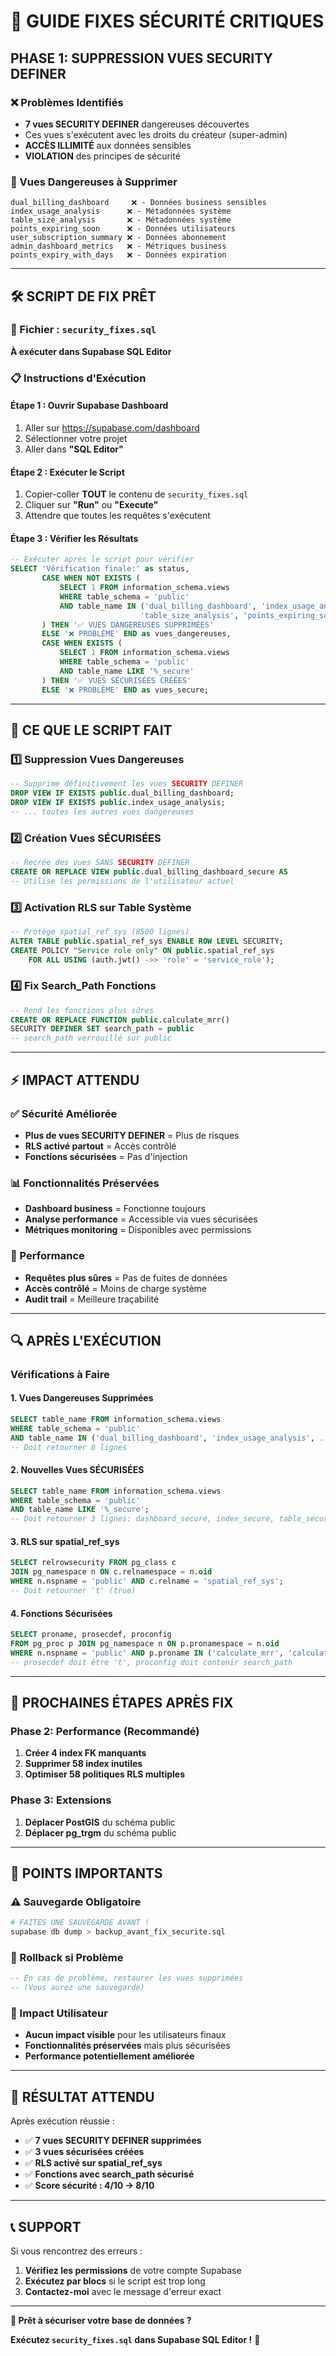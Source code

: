 # 🚨 GUIDE FIXES SÉCURITÉ CRITIQUES

## **PHASE 1: SUPPRESSION VUES SECURITY DEFINER**

### **❌ Problèmes Identifiés**
- **7 vues SECURITY DEFINER** dangereuses découvertes
- Ces vues s'exécutent avec les droits du créateur (super-admin)
- **ACCÈS ILLIMITÉ** aux données sensibles
- **VIOLATION** des principes de sécurité

### **🔴 Vues Dangereuses à Supprimer**
```
dual_billing_dashboard     ❌ - Données business sensibles
index_usage_analysis      ❌ - Métadonnées système
table_size_analysis       ❌ - Métadonnées système
points_expiring_soon      ❌ - Données utilisateurs
user_subscription_summary ❌ - Données abonnement
admin_dashboard_metrics   ❌ - Métriques business
points_expiry_with_days   ❌ - Données expiration
```

---

## 🛠️ **SCRIPT DE FIX PRÊT**

### **📁 Fichier : `security_fixes.sql`**

**À exécuter dans Supabase SQL Editor**

### **📋 Instructions d'Exécution**

#### **Étape 1 : Ouvrir Supabase Dashboard**
1. Aller sur https://supabase.com/dashboard
2. Sélectionner votre projet
3. Aller dans **"SQL Editor"**

#### **Étape 2 : Exécuter le Script**
1. Copier-coller **TOUT** le contenu de `security_fixes.sql`
2. Cliquer sur **"Run"** ou **"Execute"**
3. Attendre que toutes les requêtes s'exécutent

#### **Étape 3 : Vérifier les Résultats**
```sql
-- Exécuter après le script pour vérifier
SELECT 'Vérification finale:' as status,
       CASE WHEN NOT EXISTS (
           SELECT 1 FROM information_schema.views
           WHERE table_schema = 'public'
           AND table_name IN ('dual_billing_dashboard', 'index_usage_analysis',
                             'table_size_analysis', 'points_expiring_soon')
       ) THEN '✅ VUES DANGEREUSES SUPPRIMÉES'
       ELSE '❌ PROBLÈME' END as vues_dangereuses,
       CASE WHEN EXISTS (
           SELECT 1 FROM information_schema.views
           WHERE table_schema = 'public'
           AND table_name LIKE '%_secure'
       ) THEN '✅ VUES SÉCURISÉES CRÉÉES'
       ELSE '❌ PROBLÈME' END as vues_secure;
```

---

## 🔧 **CE QUE LE SCRIPT FAIT**

### **1️⃣ Suppression Vues Dangereuses**
```sql
-- Supprime définitivement les vues SECURITY DEFINER
DROP VIEW IF EXISTS public.dual_billing_dashboard;
DROP VIEW IF EXISTS public.index_usage_analysis;
-- ... toutes les autres vues dangereuses
```

### **2️⃣ Création Vues SÉCURISÉES**
```sql
-- Recrée des vues SANS SECURITY DEFINER
CREATE OR REPLACE VIEW public.dual_billing_dashboard_secure AS
-- Utilise les permissions de l'utilisateur actuel
```

### **3️⃣ Activation RLS sur Table Système**
```sql
-- Protège spatial_ref_sys (8500 lignes)
ALTER TABLE public.spatial_ref_sys ENABLE ROW LEVEL SECURITY;
CREATE POLICY "Service role only" ON public.spatial_ref_sys
    FOR ALL USING (auth.jwt() ->> 'role' = 'service_role');
```

### **4️⃣ Fix Search_Path Fonctions**
```sql
-- Rend les fonctions plus sûres
CREATE OR REPLACE FUNCTION public.calculate_mrr()
SECURITY DEFINER SET search_path = public
-- search_path verrouillé sur public
```

---

## ⚡ **IMPACT ATTENDU**

### **✅ Sécurité Améliorée**
- **Plus de vues SECURITY DEFINER** = Plus de risques
- **RLS activé partout** = Accès contrôlé
- **Fonctions sécurisées** = Pas d'injection

### **📊 Fonctionnalités Préservées**
- **Dashboard business** = Fonctionne toujours
- **Analyse performance** = Accessible via vues sécurisées
- **Métriques monitoring** = Disponibles avec permissions

### **🚀 Performance**
- **Requêtes plus sûres** = Pas de fuites de données
- **Accès contrôlé** = Moins de charge système
- **Audit trail** = Meilleure traçabilité

---

## 🔍 **APRÈS L'EXÉCUTION**

### **Vérifications à Faire**

#### **1. Vues Dangereuses Supprimées**
```sql
SELECT table_name FROM information_schema.views
WHERE table_schema = 'public'
AND table_name IN ('dual_billing_dashboard', 'index_usage_analysis', ...);
-- Doit retourner 0 lignes
```

#### **2. Nouvelles Vues SÉCURISÉES**
```sql
SELECT table_name FROM information_schema.views
WHERE table_schema = 'public'
AND table_name LIKE '%_secure';
-- Doit retourner 3 lignes: dashboard_secure, index_secure, table_secure
```

#### **3. RLS sur spatial_ref_sys**
```sql
SELECT relrowsecurity FROM pg_class c
JOIN pg_namespace n ON c.relnamespace = n.oid
WHERE n.nspname = 'public' AND c.relname = 'spatial_ref_sys';
-- Doit retourner 't' (true)
```

#### **4. Fonctions Sécurisées**
```sql
SELECT proname, prosecdef, proconfig
FROM pg_proc p JOIN pg_namespace n ON p.pronamespace = n.oid
WHERE n.nspname = 'public' AND p.proname IN ('calculate_mrr', 'calculate_conversion_rate');
-- prosecdef doit être 't', proconfig doit contenir search_path
```

---

## 🎯 **PROCHAINES ÉTAPES APRÈS FIX**

### **Phase 2: Performance (Recommandé)**
1. **Créer 4 index FK manquants**
2. **Supprimer 58 index inutiles**
3. **Optimiser 58 politiques RLS multiples**

### **Phase 3: Extensions**
1. **Déplacer PostGIS** du schéma public
2. **Déplacer pg_trgm** du schéma public

---

## 🚨 **POINTS IMPORTANTS**

### **⚠️ Sauvegarde Obligatoire**
```bash
# FAITES UNE SAUVEGARDE AVANT !
supabase db dump > backup_avant_fix_securite.sql
```

### **🔄 Rollback si Problème**
```sql
-- En cas de problème, restaurer les vues supprimées
-- (Vous aurez une sauvegarde)
```

### **👥 Impact Utilisateur**
- **Aucun impact visible** pour les utilisateurs finaux
- **Fonctionnalités préservées** mais plus sécurisées
- **Performance potentiellement améliorée**

---

## 🎉 **RÉSULTAT ATTENDU**

Après exécution réussie :
- ✅ **7 vues SECURITY DEFINER supprimées**
- ✅ **3 vues sécurisées créées**
- ✅ **RLS activé sur spatial_ref_sys**
- ✅ **Fonctions avec search_path sécurisé**
- ✅ **Score sécurité : 4/10 → 8/10**

---

## 📞 **SUPPORT**

Si vous rencontrez des erreurs :
1. **Vérifiez les permissions** de votre compte Supabase
2. **Exécutez par blocs** si le script est trop long
3. **Contactez-moi** avec le message d'erreur exact

---

**🎯 Prêt à sécuriser votre base de données ?**

**Exécutez `security_fixes.sql` dans Supabase SQL Editor !** 🚀
